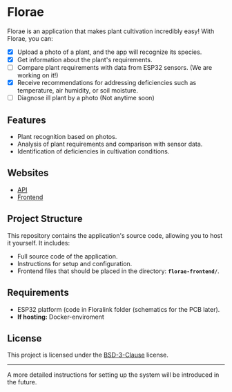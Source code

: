 # Florae

Florae is an application that makes plant cultivation incredibly easy! With Florae, you can:

- [X] Upload a photo of a plant, and the app will recognize its species.
- [X] Get information about the plant's requirements.
- [ ] Compare plant requirements with data from ESP32 sensors. (We are working on it!)
- [X] Receive recommendations for addressing deficiencies such as temperature, air humidity, or soil moisture.
- [ ] Diagnose ill plant by a photo (Not anytime soon)

## Features

- Plant recognition based on photos.
- Analysis of plant requirements and comparison with sensor data.
- Identification of deficiencies in cultivation conditions.

## Websites
- [API](https://florae.dayfit.pl/api)
- [Frontend](https://florae.dayfit.pl)
## Project Structure

This repository contains the application's source code, allowing you to host it yourself. It includes:

- Full source code of the application.
- Instructions for setup and configuration.
- Frontend files that should be placed in the directory: **`florae-frontend/`**.

## Requirements

- ESP32 platform (code in Floralink folder (schematics for the PCB later).
- **If hosting:** Docker-enviroment

## License

This project is licensed under the [BSD-3-Clause](./LICENSE) license.

---

A more detailed instructions for setting up the system will be introduced in the future.
